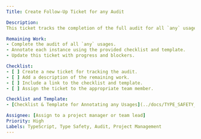 ```yaml
---
Title: Create Follow-Up Ticket for any Audit

Description:
This ticket tracks the completion of the full audit for all `any` usages in the codebase. Its purpose is to serve as a central point for monitoring progress and ensuring all instances of `any` are addressed and properly typed.

Remaining Work:
- Complete the audit of all `any` usages.
- Annotate each instance using the provided checklist and template.
- Update this ticket with progress and blockers.

Checklist:
- [ ] Create a new ticket for tracking the audit.
- [ ] Add a description of the remaining work.
- [ ] Include a link to the checklist and template.
- [ ] Assign the ticket to the appropriate team member.

Checklist and Template:
- [Checklist & Template for Annotating any Usages](../docs/TYPE_SAFETY_POLICY.md)

Assignee: [Assign to a project manager or team lead]
Priority: High
Labels: TypeScript, Type Safety, Audit, Project Management
---
```

